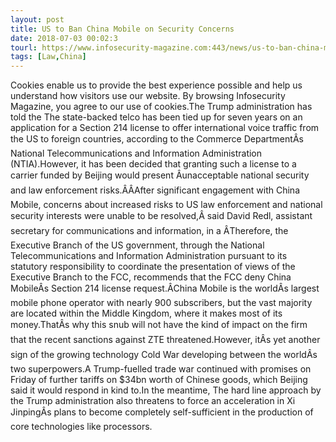 ```yaml
---
layout: post
title: US to Ban China Mobile on Security Concerns
date: 2018-07-03 00:02:3
tourl: https://www.infosecurity-magazine.com:443/news/us-to-ban-china-mobile-security/
tags: [Law,China]
---
```

Cookies enable us to provide the best experience possible and help us understand how visitors use our website. By browsing Infosecurity Magazine, you agree to our use of cookies.The Trump administration has told the The state-backed telco has been tied up for seven years on an application for a Section 214 license to offer international voice traffic from the US to foreign countries, according to the Commerce DepartmentÂs National Telecommunications and Information Administration (NTIA).However, it has been decided that granting such a license to a carrier funded by Beijing would present Âunacceptable national security and law enforcement risks.ÂÂAfter significant engagement with China Mobile, concerns about increased risks to US law enforcement and national security interests were unable to be resolved,Â said David Redl, assistant secretary for communications and information, in a ÂTherefore, the Executive Branch of the US government, through the National Telecommunications and Information Administration pursuant to its statutory responsibility to coordinate the presentation of views of the Executive Branch to the FCC, recommends that the FCC deny China MobileÂs Section 214 license request.ÂChina Mobile is the worldÂs largest mobile phone operator with nearly 900 subscribers, but the vast majority are located within the Middle Kingdom, where it makes most of its money.ThatÂs why this snub will not have the kind of impact on the firm that the recent sanctions against ZTE threatened.However, itÂs yet another sign of the growing technology Cold War developing between the worldÂs two superpowers.A Trump-fuelled trade war continued with promises on Friday of further tariffs on $34bn worth of Chinese goods, which Beijing said it would respond in kind to.In the meantime, The hard line approach by the Trump administration also threatens to force an acceleration in Xi JinpingÂs plans to become completely self-sufficient in the production of core technologies like processors.